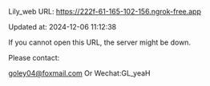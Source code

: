 Lily_web URL: https://222f-61-165-102-156.ngrok-free.app

Updated at: 2024-12-06 11:12:38

If you cannot open this URL, the server might be down.

Please contact: 

goley04@foxmail.com Or Wechat:GL_yeaH